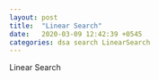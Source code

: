 ```yaml
---
layout: post
title:  "Linear Search"
date:   2020-03-09 12:42:39 +0545
categories: dsa search LinearSearch
---
```


Linear Search

